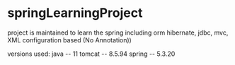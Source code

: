 # springLearningProject
project is maintained to learn the spring including orm hibernate, jdbc, mvc, XML configuration based (No Annotation))

versions used:
java -- 11
tomcat -- 8.5.94
spring -- 5.3.20
